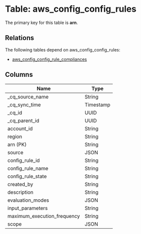 # Table: aws_config_config_rules

The primary key for this table is **arn**.

## Relations

The following tables depend on aws_config_config_rules:
  - [aws_config_config_rule_compliances](aws_config_config_rule_compliances.md)

## Columns

| Name          | Type          |
| ------------- | ------------- |
|_cq_source_name|String|
|_cq_sync_time|Timestamp|
|_cq_id|UUID|
|_cq_parent_id|UUID|
|account_id|String|
|region|String|
|arn (PK)|String|
|source|JSON|
|config_rule_id|String|
|config_rule_name|String|
|config_rule_state|String|
|created_by|String|
|description|String|
|evaluation_modes|JSON|
|input_parameters|String|
|maximum_execution_frequency|String|
|scope|JSON|
